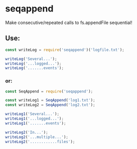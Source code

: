 # seqappend

Make consecutive/repeated calls to fs.appendFile sequential!

## Use:

```javascript
const writeLog = require('seqappend')('logfile.txt');

writeLog('Several...');
writeLog('...logged...');
writeLog('.......events');
```
### or:
```javascript
const SeqAppend = require('seqappend');

const writeLog1 = SeqAppend('log1.txt');
const writeLog2 = SeqAppend('log2.txt');

writeLog1('Several...');
writeLog1('...logged...');
writeLog1('.......events');

writeLog2('In...');
writeLog2('...multiple...');
writeLog2('............files');
```
